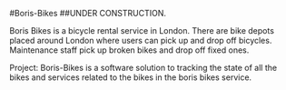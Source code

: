 #Boris-Bikes
##UNDER CONSTRUCTION.

Boris Bikes is a bicycle rental service in London. There are bike depots placed
around London where users can pick up and drop off bicycles. Maintenance staff
pick up broken bikes and drop off fixed ones.

Project: Boris-Bikes is a software solution to tracking the state of all the bikes
and services related to the bikes in the boris bikes service.
